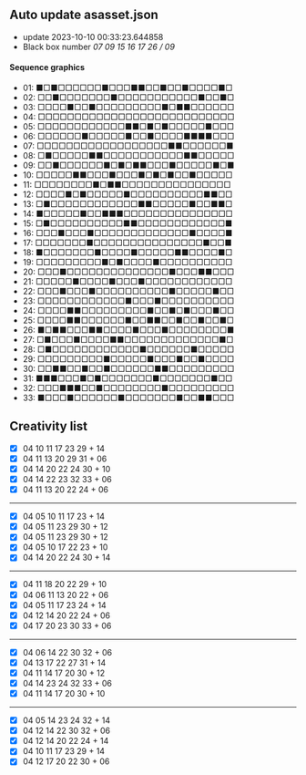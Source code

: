 ## Auto update asasset.json

* update 2023-10-10 00:33:23.644858
* Black box number _07 09 15 16 17 26 / 09_
#### Sequence graphics

* 01: ■□■□□□□□□■□□□■■□□■□□■□□□□■□
* 02: □□■□□□□□□□■□□□□□□□□□□□■□□■□
* 03: □□□□■□□■□□□□□□□□□■□■■□□□□□□
* 04: □□□□□□□□□□□□□□□□□□□□□□□□□□□
* 05: □□□□□□□□□□□□■■□■□■□□□□□■□□□
* 06: □□□□□□■□□□□□■□□■□□□□■■■■□□□
* 07: □□□□□□□□□□□□□□□□□□■■□□□□□□■
* 08: □■□□□□□■■□□□□□□□□□□□■■□□□□□
* 09: □□■□□□□□□■□■□■■□□□■□□□□□■□■
* 10: □□□□□■■□□□■□□□■□■□■□□■□□□□□
* 11: □□□□□□□□■□■■□□□□□□□□□□□□□□□
* 12: □□□□■□■□□□□□■□□□□□□□□□□■■□□
* 13: □■□□□□□□□□□□□□■■□□□□□■□□■■□
* 14: ■□□□□□■□□■■■□□□□□□□□□□□□□□□
* 15: □■□□□□□□□□□□■■□□□□□□□□□□□□■
* 16: □□□■□□□■□□□□□□□□□□□□□■□□□□■
* 17: □□□□□□□■□□□□□□□□□□□□□□□■□□■
* 18: ■□□□□□□□■□□□□■□□□□□■■□□□□■□
* 19: □□□□□□□□□■□■□□□□■□□□□□□□□□□
* 20: □□□■□□□□□□□□□□□□□□■□□□■■□□□
* 21: □□□□□■□□□□■□□□■□□□□□□□□□□□□
* 22: □□□■□□□■□□□□□□□□□□■□□□□□■□□
* 23: □□□□□□□□□□□□■□□□■□□□□□□□□□□
* 24: □□□□■■□□□□□□□□□■□□■□■□□□■□□
* 25: □□□□■■□□□□□□■□□■■□□■□□■□□■□
* 26: ■□■■□□□■■□□□□■□□□■□□□□□□□□■
* 27: □■□□□■□□□□■■□□□□□□□□□□□□□■□
* 28: □■□□□□□□□□□□□□■□□□□□□■□□□□□
* 29: □□□□□□□□□■□□□□□■□□□■□□■□□□□
* 30: □□■■□□■□□■□□□□□□■■□□□□□□□□□
* 31: ■■■□□□■□■□□□□□□□■□□□□□□□■□□
* 32: □□□■■■□□■□□□□□□□□■□□□□□□□□□
* 33: ■□□□■□□□□□□■□□□□□□□■□□■■□□□
## Creativity list

- [x] 04 10 11 17 23 29 + 14
- [x] 04 11 13 20 29 31 + 06
- [x] 04 14 20 22 24 30 + 10
- [x] 04 14 22 23 32 33 + 06
- [x] 04 11 13 20 22 24 + 06
***
- [x] 04 05 10 11 17 23 + 14
- [x] 04 05 11 23 29 30 + 12
- [x] 04 05 11 23 29 30 + 12
- [x] 04 05 10 17 22 23 + 10
- [x] 04 14 20 22 24 30 + 14
***
- [x] 04 11 18 20 22 29 + 10
- [x] 04 06 11 13 20 22 + 06
- [x] 04 05 11 17 23 24 + 14
- [x] 04 12 14 20 22 24 + 06
- [x] 04 17 20 23 30 33 + 06
***
- [x] 04 06 14 22 30 32 + 06
- [x] 04 13 17 22 27 31 + 14
- [x] 04 11 14 17 20 30 + 12
- [x] 04 14 23 24 32 33 + 06
- [x] 04 11 14 17 20 30 + 10
***
- [x] 04 05 14 23 24 32 + 14
- [x] 04 12 14 22 30 32 + 06
- [x] 04 12 14 20 22 24 + 14
- [x] 04 10 11 17 23 29 + 14
- [x] 04 12 17 20 22 30 + 06
